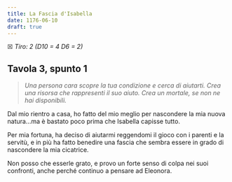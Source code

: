 ```yaml
---
title: La Fascia d'Isabella
date: 1176-06-10
draft: true
---
```


☒ _Tiro: 2 (D10 = 4 D6 = 2)_

## Tavola 3, spunto 1

> _Una persona cara scopre la tua condizione e cerca di aiutarti. Crea una risorsa che rappresenti il suo aiuto. Crea un mortale, se non ne hai disponibili._

Dal mio rientro a casa, ho fatto del mio meglio per nascondere la mia nuova natura...ma è bastato poco prima che Isabella capisse tutto.

Per mia fortuna, ha deciso di aiutarmi reggendomi il gioco con i parenti e la servitù, e in più ha fatto benedire una fascia che sembra essere in grado di nascondere la mia cicatrice.

Non posso che esserle grato, e provo un forte senso di colpa nei suoi confronti, anche perché continuo a pensare ad Eleonora.